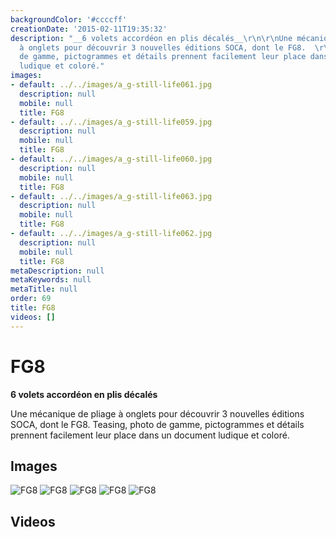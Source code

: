 ```yaml
---
backgroundColor: '#ccccff'
creationDate: '2015-02-11T19:35:32'
description: "__6 volets accordéon en plis décalés__\r\n\r\nUne mécanique de pliage
  à onglets pour découvrir 3 nouvelles éditions SOCA, dont le FG8.  \r\nTeasing, photo
  de gamme, pictogrammes et détails prennent facilement leur place dans un document
  ludique et coloré."
images:
- default: ../../images/a_g-still-life061.jpg
  description: null
  mobile: null
  title: FG8
- default: ../../images/a_g-still-life059.jpg
  description: null
  mobile: null
  title: FG8
- default: ../../images/a_g-still-life060.jpg
  description: null
  mobile: null
  title: FG8
- default: ../../images/a_g-still-life063.jpg
  description: null
  mobile: null
  title: FG8
- default: ../../images/a_g-still-life062.jpg
  description: null
  mobile: null
  title: FG8
metaDescription: null
metaKeywords: null
metaTitle: null
order: 69
title: FG8
videos: []
---
```


# FG8

__6 volets accordéon en plis décalés__

Une mécanique de pliage à onglets pour découvrir 3 nouvelles éditions SOCA, dont le FG8.
Teasing, photo de gamme, pictogrammes et détails prennent facilement leur place dans un document ludique et coloré.

## Images

![FG8](../../images/a_g-still-life061.jpg)
![FG8](../../images/a_g-still-life059.jpg)
![FG8](../../images/a_g-still-life060.jpg)
![FG8](../../images/a_g-still-life063.jpg)
![FG8](../../images/a_g-still-life062.jpg)

## Videos
